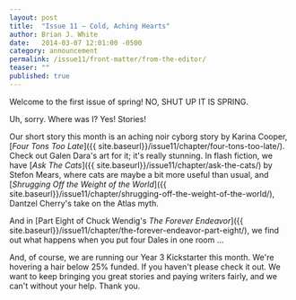 ```yaml
---
layout: post
title:  "Issue 11 — Cold, Aching Hearts"
author: Brian J. White
date:   2014-03-07 12:01:00 -0500
category: announcement
permalink: /issue11/front-matter/from-the-editor/
teaser: ""
published: true
---
```


Welcome to the first issue of spring! NO, SHUT UP IT IS SPRING.

Uh, sorry. Where was I? Yes! Stories!

Our short story this month is an aching noir cyborg story by Karina Cooper, [_Four Tons Too Late_]({{ site.baseurl}}/issue11/chapter/four-tons-too-late/). Check out Galen Dara's art for it; it's really stunning. In flash fiction, we have [_Ask The Cats_]({{ site.baseurl}}/issue11/chapter/ask-the-cats/) by Stefon Mears, where cats are maybe a bit more useful than usual, and [_Shrugging Off the Weight of the World_]({{ site.baseurl}}/issue11/chapter/shrugging-off-the-weight-of-the-world/), Dantzel Cherry's take on the Atlas myth.

And in [Part Eight of Chuck Wendig's _The Forever Endeavor_]({{ site.baseurl}}/issue11/chapter/the-forever-endeavor-part-eight/), we find out what happens when you put four Dales in one room …

And, of course, we are running our Year 3 Kickstarter this month. We're hovering a hair below 25% funded. If you haven't please check it out. We want to keep bringing you great stories and paying writers fairly, and we can't without your help. Thank you.
